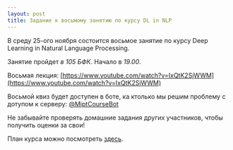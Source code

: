 ```yaml
---
layout: post
title: Задание к восьмому занятию по курсу DL in NLP
---
```


В среду 25-ого ноября состоится восьмое занятие по курсу Deep Learning in Natural Language Processing.

Занятие пройдет _в 105 БФК_. Начало в _19.00_.

Восьмая лекция: [https://www.youtube.com/watch?v=IxQtK2SjWWM](https://www.youtube.com/watch?v=IxQtK2SjWWM) 

Восьмой квиз будет доступен в боте, ка ктолько мы решим проблему с дотупом к серверу: [@MiptCourseBot](https://t.me/MiptCourseBot)

Не забывайте проверять домашние задания других участников, чтобы получить оценки за свои!

План курса можно посмотреть [здесь](../NLP/).